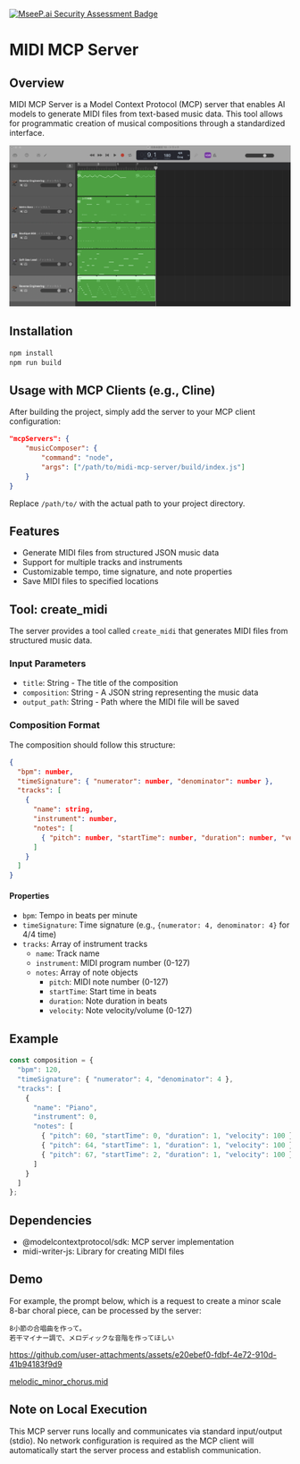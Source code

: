 [![MseeP.ai Security Assessment Badge](https://mseep.net/pr/tubone24-midi-mcp-server-badge.png)](https://mseep.ai/app/tubone24-midi-mcp-server)

# MIDI MCP Server

## Overview
MIDI MCP Server is a Model Context Protocol (MCP) server that enables AI models to generate MIDI files from text-based music data. This tool allows for programmatic creation of musical compositions through a standardized interface.

![mid](docs/mid.png)

## Installation

```bash
npm install
npm run build
```

## Usage with MCP Clients (e.g., Cline)

After building the project, simply add the server to your MCP client configuration:

```json
"mcpServers": {
    "musicComposer": {
        "command": "node",
        "args": ["/path/to/midi-mcp-server/build/index.js"]
    }
}
```

Replace `/path/to/` with the actual path to your project directory.

## Features

- Generate MIDI files from structured JSON music data
- Support for multiple tracks and instruments
- Customizable tempo, time signature, and note properties
- Save MIDI files to specified locations

## Tool: create_midi

The server provides a tool called `create_midi` that generates MIDI files from structured music data.

### Input Parameters

- `title`: String - The title of the composition
- `composition`: String - A JSON string representing the music data
- `output_path`: String - Path where the MIDI file will be saved

### Composition Format

The composition should follow this structure:

```json
{
  "bpm": number,
  "timeSignature": { "numerator": number, "denominator": number },
  "tracks": [
    {
      "name": string,
      "instrument": number,
      "notes": [
        { "pitch": number, "startTime": number, "duration": number, "velocity": number }
      ]
    }
  ]
}
```

#### Properties

- `bpm`: Tempo in beats per minute
- `timeSignature`: Time signature (e.g., `{numerator: 4, denominator: 4}` for 4/4 time)
- `tracks`: Array of instrument tracks
    - `name`: Track name
    - `instrument`: MIDI program number (0-127)
    - `notes`: Array of note objects
        - `pitch`: MIDI note number (0-127)
        - `startTime`: Start time in beats
        - `duration`: Note duration in beats
        - `velocity`: Note velocity/volume (0-127)

## Example

```javascript
const composition = {
  "bpm": 120,
  "timeSignature": { "numerator": 4, "denominator": 4 },
  "tracks": [
    {
      "name": "Piano",
      "instrument": 0,
      "notes": [
        { "pitch": 60, "startTime": 0, "duration": 1, "velocity": 100 },
        { "pitch": 64, "startTime": 1, "duration": 1, "velocity": 100 },
        { "pitch": 67, "startTime": 2, "duration": 1, "velocity": 100 }
      ]
    }
  ]
};
```

## Dependencies

- @modelcontextprotocol/sdk: MCP server implementation
- midi-writer-js: Library for creating MIDI files

## Demo

For example, the prompt below, which is a request to create a minor scale 8-bar choral piece, can be processed by the server:

```text
8小節の合唱曲を作って。
若干マイナー調で、メロディックな音階を作ってほしい
```



https://github.com/user-attachments/assets/e20ebef0-fdbf-4e72-910d-41b94183f9d9





[melodic_minor_chorus.mid](docs/melodic_minor_chorus.mid)

## Note on Local Execution

This MCP server runs locally and communicates via standard input/output (stdio). No network configuration is required as the MCP client will automatically start the server process and establish communication.


